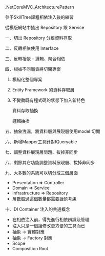 .NetCoreMVC_ArchitecturePattern

參予SkillTree課程相依注入後的練習

從模版網站中抽出 Repository 跟 Service

一、切出 Repository 分離資料存取

二、反轉相依使用 Interface

三、反轉相依 – 邏輯、聚合相依

四、根據不同職責將切開專案

1. 模組化整個專案

2. Entity Framework 的資料存取層

3. 不變動既有程式碼的狀態下加入新特色

   資料存取抽換

   邏輯抽換

五、抽象洩漏，將資料層與展現層使用model 切開

六、新增Mapper工具針對IQueryable

七、調整資料展現層問題、拔掉非同步

八、剩餘其它功能調整資料展現層、拔掉非同步

九、大多數的系統可以切分成三個層面

- Presentation => Controller
- Domain => Service
- Infrastructure => Repository
- 層數超過這個數量都需要謹慎考慮

十、DI Container 注入的共通概念

- 在相依注入前，得先進行相依辨識及管理
- 注入只是一個讓修改更方便的工具而已
- 抽象 -> 實體對應
- 抽象 -> Factory 對應
- Scope
- Composition Root

